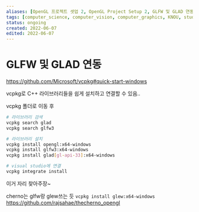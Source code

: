 ```yaml
---
aliases: [OpenGL 프로젝트 셋업 2, OpenGL Project Setup 2, GLFW 및 GLAD 연동, Setup using GLFW and GLAD]
tags: [computer_science, computer_vision, computer_graphics, KNOU, study, display, settings, example]
status: ongoing
created: 2022-06-07
edited: 2022-06-07
---
```


# GLFW 및 GLAD 연동

https://github.com/Microsoft/vcpkg#quick-start-windows

vcpkg로 C++ 라이브러리들을 쉽게 설치하고 연결할 수 있음..

vcpkg 폴더로 이동 후 

```bash
# 라이브러리 검색
vcpkg search glad
vcpkg search glfw3

# 라이브러리 설치
vcpkg install opengl:x64-windows
vcpkg install glfw3:x64-windows
vcpkg install glad[gl-api-33]:x64-windows

# visual studio에 연결
vcpkg integrate install
```

이거 자리 찾아주장~

cherno는 glfw랑 glew쓰는 듯
`vcpkg install glew:x64-windows`
https://github.com/rajsahae/thecherno_opengl